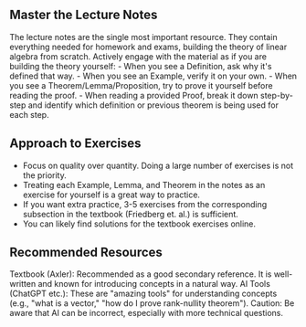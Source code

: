 ## Master the Lecture Notes
The lecture notes are the single most important resource. They contain everything needed for homework and exams, building the theory of linear algebra from scratch.
    Actively engage with the material as if you are building the theory yourself:
        - When you see a Definition, ask why it's defined that way.
        - When you see an Example, verify it on your own.
        - When you see a Theorem/Lemma/Proposition, try to prove it yourself before reading the proof.
        - When reading a provided Proof, break it down step-by-step and identify which definition or previous theorem is being used for each step.
## Approach to Exercises
- Focus on quality over quantity. Doing a large number of exercises is not the priority.
- Treating each Example, Lemma, and Theorem in the notes as an exercise for yourself is a great way to practice.
- If you want extra practice, 3-5 exercises from the corresponding subsection in the textbook (Friedberg et. al.) is sufficient.
- You can likely find solutions for the textbook exercises online.
## Recommended Resources
Textbook (Axler): Recommended as a good secondary reference. It is well-written and known for introducing concepts in a natural way.
	AI Tools (ChatGPT etc.): These are "amazing tools" for understanding concepts (e.g., "what is a vector," "how do I prove rank-nullity theorem").
        Caution: Be aware that AI can be incorrect, especially with more technical questions.